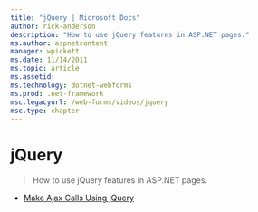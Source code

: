 ```yaml
---
title: "jQuery | Microsoft Docs"
author: rick-anderson
description: "How to use jQuery features in ASP.NET pages."
ms.author: aspnetcontent
manager: wpickett
ms.date: 11/14/2011
ms.topic: article
ms.assetid: 
ms.technology: dotnet-webforms
ms.prod: .net-framework
msc.legacyurl: /web-forms/videos/jquery
msc.type: chapter
---
```

jQuery
====================
> How to use jQuery features in ASP.NET pages.


- [Make Ajax Calls Using jQuery](how-do-i-make-ajax-calls-using-jquery.md)